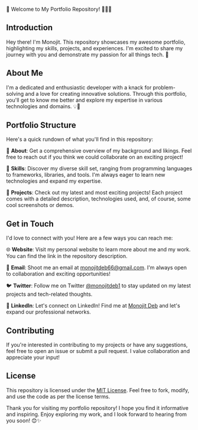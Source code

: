 👋 Welcome to My Portfolio Repository! 👨‍💻🌟

## Introduction
Hey there! I'm Monojit. This repository showcases my awesome portfolio, highlighting my skills, projects, and experiences. I'm excited to share my journey with you and demonstrate my passion for all things tech. 🚀

## About Me
I'm a dedicated and enthusiastic developer with a knack for problem-solving and a love for creating innovative solutions. Through this portfolio, you'll get to know me better and explore my expertise in various technologies and domains. 💡💪

## Portfolio Structure
Here's a quick rundown of what you'll find in this repository:

📄 **About**: Get a comprehensive overview of my background and likings. Feel free to reach out if you think we could collaborate on an exciting project!

🔧 **Skills**: Discover my diverse skill set, ranging from programming languages to frameworks, libraries, and tools. I'm always eager to learn new technologies and expand my expertise.

📁 **Projects**: Check out my latest and most exciting projects! Each project comes with a detailed description, technologies used, and, of course, some cool screenshots or demos.


## Get in Touch
I'd love to connect with you! Here are a few ways you can reach me:

🌐 **Website**: Visit my personal website to learn more about me and my work. You can find the link in the repository description.

📧 **Email**: Shoot me an email at [monojitdeb66@gmail.com](mailto:monojitdeb66@gmail.com). I'm always open to collaboration and exciting opportunities!

🐦 **Twitter**: Follow me on Twitter [@monojitdeb1](https://twitter.com/monojitdeb1) to stay updated on my latest projects and tech-related thoughts.

💼 **LinkedIn**: Let's connect on LinkedIn! Find me at [Monojit Deb](https://www.linkedin.com/in/monojit-deb-10583b172/) and let's expand our professional networks.

## Contributing
If you're interested in contributing to my projects or have any suggestions, feel free to open an issue or submit a pull request. I value collaboration and appreciate your input!

## License
This repository is licensed under the [MIT License](LICENSE). Feel free to fork, modify, and use the code as per the license terms.

Thank you for visiting my portfolio repository! I hope you find it informative and inspiring. Enjoy exploring my work, and I look forward to hearing from you soon! 😊✨
